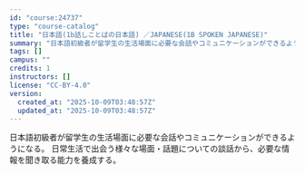 ```yaml
---
id: "course:24737"
type: "course-catalog"
title: "日本語(1b話しことばの日本語) ／JAPANESE(1B SPOKEN JAPANESE)"
summary: "日本語初級者が留学生の生活場面に必要な会話やコミュニケーションができるようになる。 日常生活で出会う様々な場面・話題についての談話から、必要な情報を聞き取る能力を養成する。"
tags: []
campus: ""
credits: 1
instructors: []
license: "CC-BY-4.0"
version:
  created_at: "2025-10-09T03:48:57Z"
  updated_at: "2025-10-09T03:48:57Z"
---
```

日本語初級者が留学生の生活場面に必要な会話やコミュニケーションができるようになる。 日常生活で出会う様々な場面・話題についての談話から、必要な情報を聞き取る能力を養成する。
